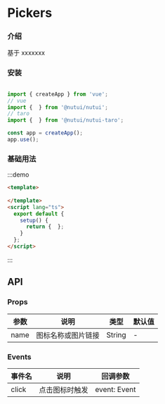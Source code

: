 # Pickers 

### 介绍

基于 xxxxxxx

### 安装

```javascript

import { createApp } from 'vue';
// vue
import {  } from '@nutui/nutui';
// taro
import {  } from '@nutui/nutui-taro';

const app = createApp();
app.use();

```

### 基础用法

:::demo

```html
<template>
  
</template>
<script lang="ts">
  export default {
    setup() {
      return {  };
    }
  };
</script>
```

:::

## API

### Props

| 参数         | 说明                             | 类型   | 默认值           |
|--------------|----------------------------------|--------|------------------|
| name         | 图标名称或图片链接               | String | -                |

### Events

| 事件名 | 说明           | 回调参数     |
|--------|----------------|--------------|
| click  | 点击图标时触发 | event: Event |
